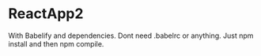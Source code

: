 # ReactApp2
With Babelify and dependencies. Dont need .babelrc or anything. Just npm install and then npm compile.
